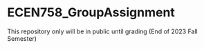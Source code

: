 # ECEN758_GroupAssignment
This repository only will be in public until grading (End of 2023 Fall Semester)
